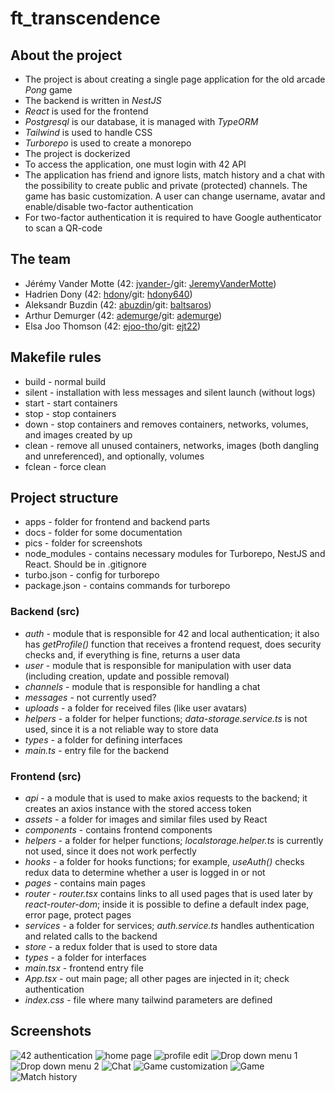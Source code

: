 # ft_transcendence

## About the project
* The project is about creating a single page application for the old arcade *Pong* game
* The backend is written in *NestJS*
* *React* is used for the frontend
* *Postgresql* is our database, it is managed with *TypeORM*
* *Tailwind* is used to handle CSS
* *Turborepo* is used to create a monorepo
* The project is dockerized
* To access the application, one must login with 42 API
* The application has friend and ignore lists, match history and a chat with the possibility to create public and private (protected) channels. The game has basic customization. A user can change username, avatar and enable/disable two-factor authentication
* For two-factor authentication it is required to have Google authenticator to scan a QR-code

## The team
* Jérémy Vander Motte (42: [jvander-](https://profile.intra.42.fr/users/jvander-)/git: [JeremyVanderMotte](https://github.com/JeremyVanderMotte))
* Hadrien Dony (42: [hdony](https://profile.intra.42.fr/users/hdony)/git: [hdony640](https://github.com/hdony640))
* Aleksandr Buzdin (42: [abuzdin](https://profile.intra.42.fr/users/abuzdin)/git: [baltsaros](https://github.com/baltsaros))
* Arthur Demurger (42: [ademurge](https://profile.intra.42.fr/users/ademurge)/git: [ademurge](https://github.com/arthurdemurger))
* Elsa Joo Thomson (42: [ejoo-tho](https://profile.intra.42.fr/users/ejoo-tho)/git: [ejt22](https://github.com/ejt22))


## Makefile rules
* build - normal build
* silent - installation with less messages and silent launch (without logs)
* start - start containers
* stop - stop containers
* down - stop containers and removes containers, networks, volumes, and images created by up
* clean - remove all unused containers, networks, images (both dangling and unreferenced), and optionally, volumes
* fclean - force clean

## Project structure
* apps - folder for frontend and backend parts
* docs - folder for some documentation
* pics - folder for screenshots
* node_modules - contains necessary modules for Turborepo, NestJS and React. Should be in .gitignore
* turbo.json - config for turborepo
* package.json - contains commands for turborepo

### Backend (src)
* *auth* - module that is responsible for 42 and local authentication; it also has *getProfile()* function that receives a frontend request, does security checks and, if everything is fine, returns a user data
* *user* - module that is responsible for manipulation with user data (including creation, update and possible removal)
* *channels* - module that is responsible for handling a chat
* *messages* - not currently used?
* *uploads* - a folder for received files (like user avatars)
* *helpers* - a folder for helper functions; *data-storage.service.ts* is not used, since it is a not reliable way to store data
* *types* - a folder for defining interfaces
* *main.ts* - entry file for the backend

### Frontend (src)
* *api* - a module that is used to make axios requests to the backend; it creates an axios instance with the stored access token
* *assets* - a folder for images and similar files used by React
* *components* - contains frontend components
* *helpers* - a folder for helper functions; *localstorage.helper.ts* is currently not used, since it does not work perfectly
* *hooks* - a folder for hooks functions; for example, *useAuth()* checks redux data to determine whether a user is logged in or not
* *pages* - contains main pages
* *router* - *router.tsx* contains links to all used pages that is used later by *react-router-dom*; inside it is possible to define a default index page, error page, protect pages
* *services* - a folder for services; *auth.service.ts* handles authentication and related calls to the backend
* *store* - a redux folder that is used to store data
* *types* - a folder for interfaces
* *main.tsx* - frontend entry file
* *App.tsx* - out main page; all other pages are injected in it; check authentication
* *index.css* - file where many tailwind parameters are defined

## Screenshots
![42 authentication](https://github.com/baltsaros/ft_transcendence/blob/main/pics/auth.png)
![home page](https://github.com/baltsaros/ft_transcendence/blob/main/pics/home.png)
![profile edit](https://github.com/baltsaros/ft_transcendence/blob/main/pics/profile.png)
![Drop down menu 1](https://github.com/baltsaros/ft_transcendence/blob/main/pics/DDmenu1.png)
![Drop down menu 2](https://github.com/baltsaros/ft_transcendence/blob/main/pics/DDmenu2.png)
![Chat](https://github.com/baltsaros/ft_transcendence/blob/main/pics/chat.png)
![Game customization](https://github.com/baltsaros/ft_transcendence/blob/main/pics/gameCustomization.png)
![Game](https://github.com/baltsaros/ft_transcendence/blob/main/pics/game.png)
![Match history](https://github.com/baltsaros/ft_transcendence/blob/main/pics/result.png)